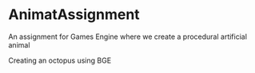# AnimatAssignment
An assignment for Games Engine where we create a procedural artificial animal

Creating an octopus using BGE
